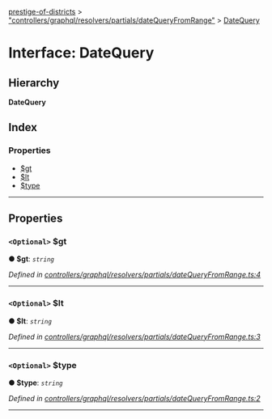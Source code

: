 [prestige-of-districts](../README.md) > ["controllers/graphql/resolvers/partials/dateQueryFromRange"](../modules/_controllers_graphql_resolvers_partials_datequeryfromrange_.md) > [DateQuery](../interfaces/_controllers_graphql_resolvers_partials_datequeryfromrange_.datequery.md)

# Interface: DateQuery

## Hierarchy

**DateQuery**

## Index

### Properties

* [$gt](_controllers_graphql_resolvers_partials_datequeryfromrange_.datequery.md#_gt)
* [$lt](_controllers_graphql_resolvers_partials_datequeryfromrange_.datequery.md#_lt)
* [$type](_controllers_graphql_resolvers_partials_datequeryfromrange_.datequery.md#_type)

---

## Properties

<a id="_gt"></a>

### `<Optional>` $gt

**● $gt**: *`string`*

*Defined in [controllers/graphql/resolvers/partials/dateQueryFromRange.ts:4](https://github.com/YarosJ/prestige-of-districts/blob/a1ae45e/controllers/graphql/resolvers/partials/dateQueryFromRange.ts#L4)*

___
<a id="_lt"></a>

### `<Optional>` $lt

**● $lt**: *`string`*

*Defined in [controllers/graphql/resolvers/partials/dateQueryFromRange.ts:3](https://github.com/YarosJ/prestige-of-districts/blob/a1ae45e/controllers/graphql/resolvers/partials/dateQueryFromRange.ts#L3)*

___
<a id="_type"></a>

### `<Optional>` $type

**● $type**: *`string`*

*Defined in [controllers/graphql/resolvers/partials/dateQueryFromRange.ts:2](https://github.com/YarosJ/prestige-of-districts/blob/a1ae45e/controllers/graphql/resolvers/partials/dateQueryFromRange.ts#L2)*

___

